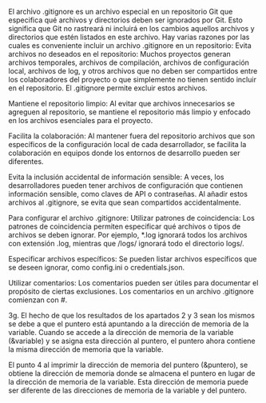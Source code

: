El archivo .gitignore es un archivo especial en un repositorio Git que especifica qué archivos y directorios deben ser ignorados por Git. Esto significa que Git no rastreará ni incluirá en los cambios aquellos archivos y directorios que estén listados en este archivo. Hay varias razones por las cuales es conveniente incluir un archivo .gitignore en un repositorio:
Evita archivos no deseados en el repositorio: Muchos proyectos generan archivos temporales, archivos de compilación, archivos de configuración local, archivos de log, y otros archivos que no deben ser compartidos entre los colaboradores del proyecto o que simplemente no tienen sentido incluir en el repositorio. El .gitignore permite excluir estos archivos.

Mantiene el repositorio limpio: Al evitar que archivos innecesarios se agreguen al repositorio, se mantiene el repositorio más limpio y enfocado en los archivos esenciales para el proyecto.

Facilita la colaboración: Al mantener fuera del repositorio archivos que son específicos de la configuración local de cada desarrollador, se facilita la colaboración en equipos donde los entornos de desarrollo pueden ser diferentes.

Evita la inclusión accidental de información sensible: A veces, los desarrolladores pueden tener archivos de configuración que contienen información sensible, como claves de API o contraseñas. Al añadir estos archivos al .gitignore, se evita que sean compartidos accidentalmente.

Para configurar el archivo .gitignore: 
Utilizar patrones de coincidencia: Los patrones de coincidencia permiten especificar qué archivos o tipos de archivos se deben ignorar. Por ejemplo, *.log ignorará todos los archivos con extensión .log, mientras que /logs/ ignorará todo el directorio logs/.

Especificar archivos específicos: Se pueden listar archivos específicos que se deseen ignorar, como config.ini o credentials.json.

Utilizar comentarios: Los comentarios pueden ser útiles para documentar el propósito de ciertas exclusiones. Los comentarios en un archivo .gitignore comienzan con #.

3g. El hecho de que los resultados de los apartados 2 y 3 sean los mismos se debe a que el puntero está apuntando a la dirección de memoria de la variable. Cuando se accede a la dirección de memoria de la variable (&variable) y se asigna esta dirección al puntero, el puntero ahora contiene la misma dirección de memoria que la variable.

El punto 4 al imprimir la dirección de memoria del puntero (&puntero), se obtiene la dirección de memoria donde se almacena el puntero en lugar de la dirección de memoria de la variable. Esta dirección de memoria puede ser diferente de las direcciones de memoria de la variable y del puntero.
